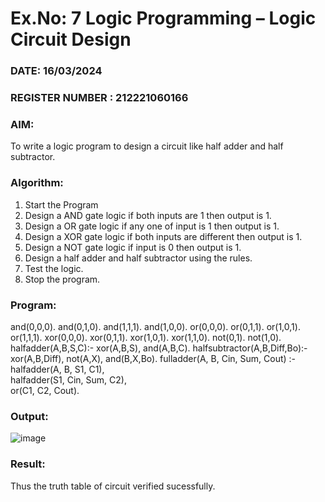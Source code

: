 # Ex.No: 7  Logic Programming –  Logic Circuit Design
### DATE: 16/03/2024                                                                           
### REGISTER NUMBER : 212221060166
### AIM: 
To write a logic program to design a circuit like half adder and half subtractor.
###  Algorithm:
1. Start the Program
2. Design a AND gate logic if both inputs are 1 then output is 1.
3. Design a OR gate logic if any one of input is 1 then output is 1.
4. Design a XOR gate logic if both inputs are different then output is 1.
5. Design a NOT gate logic if input is 0 then output is 1.
6. Design a half adder and half subtractor using the rules.
7. Test the logic.
8. Stop the program.

### Program:

and(0,0,0).
and(0,1,0).
and(1,1,1).
and(1,0,0).
or(0,0,0).
or(0,1,1).
or(1,0,1).
or(1,1,1).
xor(0,0,0).
xor(0,1,1).
xor(1,0,1).
xor(1,1,0).
not(0,1).
not(1,0).
halfadder(A,B,S,C):-
    xor(A,B,S),
    and(A,B,C).
halfsubtractor(A,B,Diff,Bo):-
    xor(A,B,Diff),
    not(A,X),
    and(B,X,Bo).
fulladder(A, B, Cin, Sum, Cout) :-
    halfadder(A, B, S1, C1),          
    halfadder(S1, Cin, Sum, C2),      
    or(C1, C2, Cout).









### Output:

![image](https://github.com/MEHUL1120/AI_Lab_2023-24/assets/159034708/da26683b-e341-4661-b454-9657c20681b8)


### Result:
Thus the truth table of circuit verified sucessfully.

